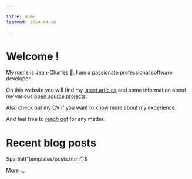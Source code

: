 ```yaml
---

title: Home
lastmod: 2024-04-16

---
```


# Welcome !

My name is Jean-Charles 👋. I am a passionate professional software developer.

On this website you will find my [latest articles](/pages/posts.html) and some 
information about my various [open source projects](/pages/projects.html).

Also check out my [CV](/pages/cv.html) if you want to know more about my 
experience.

And feel free to [reach out](/pages/contact.html) for any matter.

# Recent blog posts

$partial("templates/posts.html")$

[More ...](/pages/posts.html)
